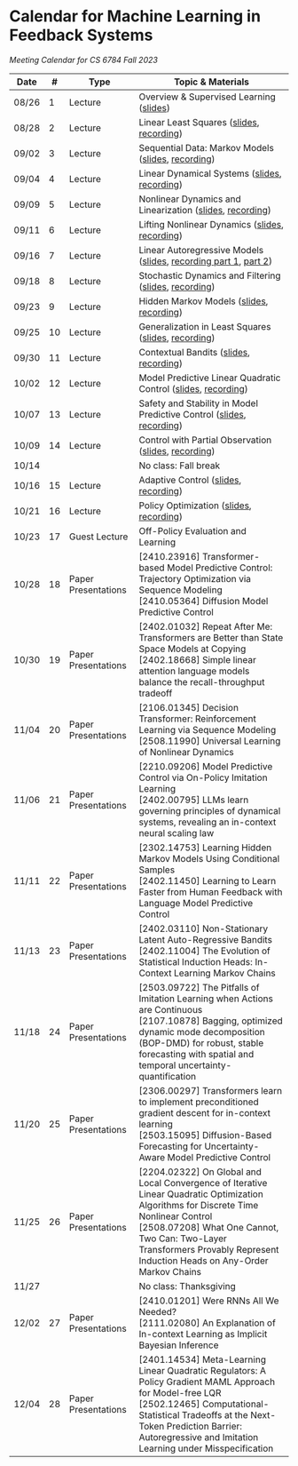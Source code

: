 # Calendar for Machine Learning in Feedback Systems
*Meeting Calendar for CS 6784 Fall 2023*

| Date | # | Type | Topic & Materials |
| --- | --- | --- | --- |
| 08/26 | 1 | Lecture | Overview & Supervised Learning ([slides](https://slides.com/sarahdean-2/01-overview-ml-in-feedback-sys-f25)) |
| 08/28 | 2 | Lecture | Linear Least Squares ([slides](https://slides.com/sarahdean-2/02-supervised-learning-least-squares-ml-in-feedback-sys-f25), [recording](https://vod.video.cornell.edu/media/Lecture+2%3A+Least+Squares+%28ML+In+Feedback+Sys+F25%29/1_4hv15ez1)) |
| 09/02 | 3 | Lecture | Sequential Data: Markov Models ([slides](https://slides.com/sarahdean-2/03-sequential-data-markov-models-f25), [recording](https://vod.video.cornell.edu/media/Lecture+3%3A+Markov+Models+%28ML+In+Feedback+Sys+F25%29/1_sotmjfhf)) |
| 09/04 | 4 | Lecture | Linear Dynamical Systems ([slides](https://slides.com/sarahdean-2/04-linear-dynamics-ml-feedback-sys-f25), [recording](https://vod.video.cornell.edu/media/Lecture+3%3A+Linear+Dynamics+Models+%28ML+in+Feedback+Sys+F25%29/1_kgnawf0m)) |
| 09/09 | 5 | Lecture | Nonlinear Dynamics and Linearization ([slides](https://slides.com/sarahdean-2/05-nonlin-dynamics-ml-feedback-sys-f25), [recording](https://vod.video.cornell.edu/media/+Lecture+4%3A+Linearizing+Nonlinear+Dynamics+%28ML+in+Feedback+Sys+F25%29+/1_4key265f)) | 
| 09/11 | 6 | Lecture | Lifting Nonlinear Dynamics ([slides](https://slides.com/sarahdean-2/06-nonlin-dynamics-koopman-ml-feedback-sys-f25/), [recording](https://vod.video.cornell.edu/media/Lecture+6%3A+Lifting+Nonlinear+Dynamics+%28ML+in+Feedback+Sys+F25%29/1_1mpfxjzv)) |
| 09/16 | 7 | Lecture | Linear Autoregressive Models ([slides](https://slides.com/sarahdean-2/07-linear-autoregressive-ml-in-feedback-sys-f25), [recording part 1](https://vod.video.cornell.edu/media/+Lecture+7+part+1%3A+Linear+Autoregressive+Models+%28ML+in+Feedback+Sys+F25%29+/1_n3qb43zt), [part 2](https://vod.video.cornell.edu/media/%20Lecture%207%20part%202%3A%20Linear%20Autoregressive%20Models%20(ML%20in%20Feedback%20Sys%20F25)%20/1_fx1m5c22)) |
| 09/18 | 8 | Lecture | Stochastic Dynamics and Filtering ([slides](https://slides.com/sarahdean-2/08-state-estimation-ml-in-feedback-sys-f25), [recording](https://vod.video.cornell.edu/media/+Lecture+8%3A+Stochastic+Dynamics+and+Filtering+%28ML+in+Feedback+Sys+F25%29+/1_8j994nir)) |
| 09/23 | 9 | Lecture | Hidden Markov Models ([slides](https://slides.com/sarahdean-2/09-hidden-markov-ml-in-feedback-sys-f25), [recording](https://vod.video.cornell.edu/media/Lecture+9%3A+Hidden+Markov+Models+%28ML+in+Feedback+Sys+F25%29/1_bhoqesb1)) |
| 09/25 | 10 | Lecture | Generalization in Least Squares ([slides](https://slides.com/sarahdean-2/10-generalization-ml-in-feedback-sys-f25), [recording](https://vod.video.cornell.edu/media/Lecture+10%3A+Generalization+%28ML+in+Feedback+Sys+F25%29/1_gbqrzyos)) |
| 09/30 | 11 | Lecture | Contextual Bandits ([slides](https://slides.com/sarahdean-2/11-bandits-ml-in-feedback-sys-f25), [recording](https://vod.video.cornell.edu/media/+Lecture+11%3A+Contextual+Bandits+%28ML+In+Feedback+Sys+F25%29+/1_lzry392g)) |
| 10/02 | 12 | Lecture | Model Predictive Linear Quadratic Control ([slides](https://slides.com/sarahdean-2/11-bandits-ml-in-feedback-sys-f25-7c4a66), [recording](https://vod.video.cornell.edu/media/+Lecture+12%3A+Model+Predictive+Linear+Quadratic+Control+%28ML+In+Feedback+Sys+F25%29+/1_0xd91d2q)) |
| 10/07 | 13 | Lecture | Safety and Stability in Model Predictive Control ([slides](https://slides.com/sarahdean-2/13-mpc-safe-ml-in-feedback-sys-f25), [recording](https://vod.video.cornell.edu/media/Lecture+13%3A+Safety+and+Stability+in+Model+Predictive+Control+%28ML+In+Feedback+Sys+F25%29/1_8ox4frmg)) |
| 10/09 | 14 | Lecture | Control with Partial Observation ([slides](https://slides.com/sarahdean-2/14-sep-prin-ml-in-feedback-sys-f25), [recording](https://vod.video.cornell.edu/media/Lecture+14%3A+Control+with+Partial+Observation+%28ML+In+Feedback+Sys+F25%29/1_ca5c1x7x)) |
| 10/14 |  |  | No class: Fall break |
| 10/16 | 15 | Lecture | Adaptive Control ([slides](https://slides.com/sarahdean-2/15-adaptive-control-ml-in-feedback-sys-f25), [recording](https://vod.video.cornell.edu/media/+Lecture+15%3A+Adaptive+Control+%28ML+In+Feedback+Sys+F25%29+/1_2isxfefm)) |
| 10/21 | 16 | Lecture | Policy Optimization ([slides](https://slides.com/sarahdean-2/16-policy-opt-ml-in-feedback-sys-f25), [recording](https://vod.video.cornell.edu/media/Lecture+16%3A+Policy+Optimization+%28ML+In+Feedback+Sys+F25%29+/1_kvit2fc3)) |
| 10/23 | 17 | Guest Lecture | Off-Policy Evaluation and Learning |
| 10/28 | 18 | Paper Presentations | [2410.23916] Transformer-based Model Predictive Control: Trajectory Optimization via Sequence Modeling <br> [2410.05364] Diffusion Model Predictive Control |
| 10/30 | 19 | Paper Presentations | [2402.01032] Repeat After Me: Transformers are Better than State Space Models at Copying<br>[2402.18668] Simple linear attention language models balance the recall-throughput tradeoff |
| 11/04 | 20 | Paper Presentations | [2106.01345] Decision Transformer: Reinforcement Learning via Sequence Modeling<br>[2508.11990] Universal Learning of Nonlinear Dynamics |
| 11/06 | 21 | Paper Presentations | [2210.09206] Model Predictive Control via On-Policy Imitation Learning<br>[2402.00795] LLMs learn governing principles of dynamical systems, revealing an in-context neural scaling law |
| 11/11 | 22 | Paper Presentations | [2302.14753] Learning Hidden Markov Models Using Conditional Samples<br>[2402.11450] Learning to Learn Faster from Human Feedback with Language Model Predictive Control |
| 11/13 | 23 | Paper Presentations | [2402.03110] Non-Stationary Latent Auto-Regressive Bandits<br>[2402.11004] The Evolution of Statistical Induction Heads: In-Context Learning Markov Chains |
| 11/18 | 24 | Paper Presentations | [2503.09722] The Pitfalls of Imitation Learning when Actions are Continuous<br>[2107.10878] Bagging, optimized dynamic mode decomposition (BOP-DMD) for robust, stable forecasting with spatial and temporal uncertainty-quantification |
| 11/20 | 25 | Paper Presentations | [2306.00297] Transformers learn to implement preconditioned gradient descent for in-context learning<br>[2503.15095] Diffusion-Based Forecasting for Uncertainty-Aware Model Predictive Control |
| 11/25 | 26 | Paper Presentations | [2204.02322] On Global and Local Convergence of Iterative Linear Quadratic Optimization Algorithms for Discrete Time Nonlinear Control<br>[2508.07208] What One Cannot, Two Can: Two-Layer Transformers Provably Represent Induction Heads on Any-Order Markov Chains |
| 11/27 |  |  | No class: Thanksgiving |
| 12/02 | 27 | Paper Presentations | [2410.01201] Were RNNs All We Needed?<br>[2111.02080] An Explanation of In-context Learning as Implicit Bayesian Inference |
| 12/04 | 28 | Paper Presentations | [2401.14534] Meta-Learning Linear Quadratic Regulators: A Policy Gradient MAML Approach for Model-free LQR<br>[2502.12465] Computational-Statistical Tradeoffs at the Next-Token Prediction Barrier: Autoregressive and Imitation Learning under Misspecification |
